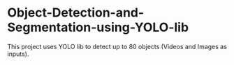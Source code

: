 # Object-Detection-and-Segmentation-using-YOLO-lib
This project uses YOLO lib to detect up to 80 objects (Videos and Images as inputs). 
